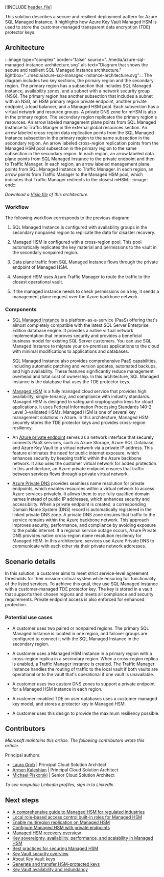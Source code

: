 [!INCLUDE [header_file](../../../includes/sol-idea-header.md)]

This solution describes a secure and resilient deployment pattern for Azure SQL Managed Instance. It highlights how Azure Key Vault Managed HSM is used to store the customer-managed transparent data encryption (TDE) protector keys.

## Architecture

:::image type="complex" border="false" source="../media/azure-sql-managed-instance-architecture.svg" alt-text="Diagram that shows the secure and resilient SQL Managed Instance architecture." lightbox="../media/azure-sql-managed-instance-architecture.svg":::
   The diagram includes two key sections, the primary region and the secondary region. The primary region has a subsection that includes SQL Managed Instance, availability zones, and a subnet with a network security group (NSG). The primary region has another subsection that includes a subnet with an NSG, an HSM primary region private endpoint, another private endpoint, a load balancer, and a Managed HSM pool. Each subsection has a virtual network and resource groups. A private DNS zone for mHSM is also in the primary region. The secondary region replicates the primary region's resources. An arrow labeled management plane points from SQL Managed Instance to Traffic Manger in the external global resources section. An arrow labeled cross-region data replication points from the SQL Managed Instance subsection in the primary region to the same subsection in the secondary region. An arrow labeled cross-region replication points from the Managed HSM pool subsection in the primary region to the same subsection in the secondary region. In each region, an arrow labeled data plane points from SQL Managed Instance to the private endpoint and then to Traffic Manager. In each region, an arrow labeled management plane points from SQL Managed Instance to Traffic Manager. In each region, an arrow points from Traffic Manager to the Managed HSM pool, which indicates that Traffic Manager redirects to the closest mHSM.
:::image-end:::

*Download a [Visio file](https://arch-center.azureedge.net/azure-sql-managed-instance-architecture.vsdx) of this architecture.*

### Workflow

The following workflow corresponds to the previous diagram:

1. SQL Managed Instance is configured with availability groups in the secondary nonpaired region to replicate the data for disaster recovery.

1. Managed HSM is configured with a cross-region pool. This pool automatically replicates the key material and permissions to the vault in the secondary nonpaired region.

1. Data plane traffic from SQL Managed Instance flows through the private endpoint of Managed HSM.

1. Managed HSM uses Azure Traffic Manager to route the traffic to the closest operational vault.

1. If the managed instance needs to check permissions on a key, it sends a management plane request over the Azure backbone network.

### Components

- [SQL Managed Instance](/azure/well-architected/service-guides/azure-sql-managed-instance/reliability) is a platform-as-a-service (PaaS) offering that's almost completely compatible with the latest SQL Server Enterprise Edition database engine. It provides a native virtual network implementation that improves security and provides a beneficial business model for existing SQL Server customers. You can use SQL Managed Instance to migrate your on-premises applications to the cloud with minimal modifications to applications and databases.

  SQL Managed Instance also provides comprehensive PaaS capabilities, including automatic patching and version updates, automated backups, and high availability. These features significantly reduce management overhead and total cost of ownership. In this architecture, SQL Managed Instance is the database that uses the TDE protector keys.

- [Managed HSM](/azure/key-vault/managed-hsm/overview) is a fully managed cloud service that provides high availability, single-tenancy, and compliance with industry standards. Managed HSM is designed to safeguard cryptographic keys for cloud applications. It uses Federal Information Processing Standards 140-2 Level 3-validated HSMs. Managed HSM is one of several key management solutions in Azure. In this architecture, Managed HSM securely stores the TDE protector keys and provides cross-region resiliency.

- An [Azure private endpoint](/azure/private-link/private-endpoint-overview) serves as a network interface that securely connects PaaS services, such as Azure Storage, Azure SQL Database, and Azure Key Vault to a virtual network via a private IP address. This feature eliminates the need for public internet exposure, which enhances security by keeping traffic within the Azure backbone network. It also uses the customer virtual network for added protection. In this architecture, an Azure private endpoint ensures that traffic between services flows through a private virtual network.

- [Azure Private DNS](/azure/dns/private-dns-overview) provides seamless name resolution for private endpoints, which enables resources within a virtual network to access Azure services privately. It allows them to use fully qualified domain names instead of public IP addresses, which enhances security and accessibility. When a private endpoint is created, a corresponding Domain Name System (DNS) record is automatically registered in the linked private DNS zone. A private DNS zone ensures that traffic to the service remains within the Azure backbone network. This approach improves security, performance, and compliance by avoiding exposure to the public internet. If a regional service outage occurs, Azure Private DNS provides native cross-region name resolution resiliency for Managed HSM. In this architecture, services use Azure Private DNS to communicate with each other via their private network addresses.

## Scenario details

In this solution, a customer aims to meet strict service-level agreement thresholds for their mission-critical system while ensuring full functionality of the listed services. To achieve this goal, they use SQL Managed Instance with a customer-managed TDE protector key. The key is stored in a vault that supports their chosen regions and meets all compliance and security requirements. Private endpoint access is also enforced for enhanced protection.

### Potential use cases

- A customer uses two paired or nonpaired regions. The primary SQL Managed Instance is located in one region, and failover groups are configured to connect it with the SQL Managed Instance in the secondary region.

- A customer uses a Managed HSM instance in a primary region with a cross-region replica in a secondary region. When a cross-region replica is enabled, a Traffic Manager instance is created. The Traffic Manager instance handles the routing of traffic to the local vault if both vaults are operational or to the vault that's operational if one vault is unavailable.

- A customer uses two custom DNS zones to support a private endpoint for a Managed HSM instance in each region.

- A customer-enabled TDE on user databases uses a customer-managed key model, and stores a protector key in Managed HSM.

- A customer uses this design to provide the maximum resiliency possible.

## Contributors

*Microsoft maintains this article. The following contributors wrote this article.*

Principal authors:

- [Laura Grob](https://www.linkedin.com/in/laura-grob/) | Principal Cloud Solution Architect
- [Armen Kaleshian](https://www.linkedin.com/in/akaleshian/) | Principal Cloud Solution Architect
- [Michael Piskorski](https://www.linkedin.com/in/mike-piskorski-1451272/) | Senior Cloud Solution Architect

*To see nonpublic LinkedIn profiles, sign in to LinkedIn.*

## Next steps

- [A comprehensive guide to Managed HSM for regulated industries](https://techcommunity.microsoft.com/t5/azure-infrastructure-blog/a-comprehensive-guide-to-azure-managed-hsm-for-regulated/ba-p/4100749)
- [Local role-based access control built-in roles for Managed HSM](/azure/key-vault/managed-hsm/built-in-roles)
- [Enable multiregion replication on Managed HSM](/azure/key-vault/managed-hsm/multi-region-replication)
- [Configure Managed HSM with private endpoints](/azure/key-vault/managed-hsm/private-link)
- [Managed HSM recovery overview](/azure/key-vault/managed-hsm/recovery)
- [Key sovereignty, availability, performance, and scalability in Managed HSM](/azure/key-vault/managed-hsm/managed-hsm-technical-details)
- [Best practices for securing Managed HSM](/azure/key-vault/managed-hsm/best-practices)
- [Key Vault security overview](/azure/key-vault/general/security-features)
- [About Key Vault keys](/azure/key-vault/keys/about-keys)
- [Generate and transfer HSM-protected keys](/azure/key-vault/keys/hsm-protected-keys-byok)
- [Key Vault availability and redundancy](/azure/key-vault/general/disaster-recovery-guidance)
